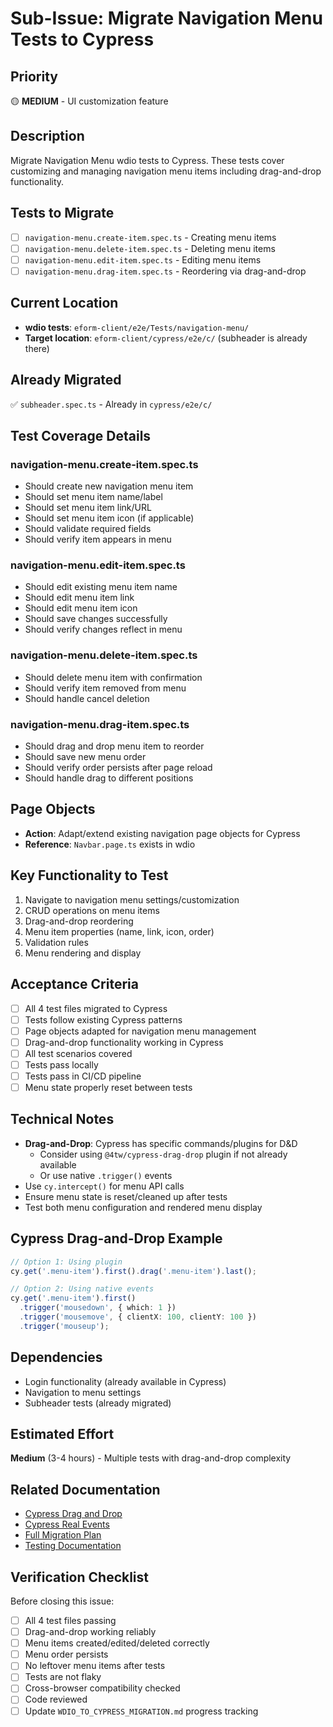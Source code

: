 # Sub-Issue: Migrate Navigation Menu Tests to Cypress

## Priority
🟡 **MEDIUM** - UI customization feature

## Description
Migrate Navigation Menu wdio tests to Cypress. These tests cover customizing and managing navigation menu items including drag-and-drop functionality.

## Tests to Migrate

- [ ] `navigation-menu.create-item.spec.ts` - Creating menu items
- [ ] `navigation-menu.delete-item.spec.ts` - Deleting menu items
- [ ] `navigation-menu.edit-item.spec.ts` - Editing menu items
- [ ] `navigation-menu.drag-item.spec.ts` - Reordering via drag-and-drop

## Current Location
- **wdio tests**: `eform-client/e2e/Tests/navigation-menu/`
- **Target location**: `eform-client/cypress/e2e/c/` (subheader is already there)

## Already Migrated
✅ `subheader.spec.ts` - Already in `cypress/e2e/c/`

## Test Coverage Details

### navigation-menu.create-item.spec.ts
- Should create new navigation menu item
- Should set menu item name/label
- Should set menu item link/URL
- Should set menu item icon (if applicable)
- Should validate required fields
- Should verify item appears in menu

### navigation-menu.edit-item.spec.ts
- Should edit existing menu item name
- Should edit menu item link
- Should edit menu item icon
- Should save changes successfully
- Should verify changes reflect in menu

### navigation-menu.delete-item.spec.ts
- Should delete menu item with confirmation
- Should verify item removed from menu
- Should handle cancel deletion

### navigation-menu.drag-item.spec.ts
- Should drag and drop menu item to reorder
- Should save new menu order
- Should verify order persists after page reload
- Should handle drag to different positions

## Page Objects
- **Action**: Adapt/extend existing navigation page objects for Cypress
- **Reference**: `Navbar.page.ts` exists in wdio

## Key Functionality to Test
1. Navigate to navigation menu settings/customization
2. CRUD operations on menu items
3. Drag-and-drop reordering
4. Menu item properties (name, link, icon, order)
5. Validation rules
6. Menu rendering and display

## Acceptance Criteria
- [ ] All 4 test files migrated to Cypress
- [ ] Tests follow existing Cypress patterns
- [ ] Page objects adapted for navigation menu management
- [ ] Drag-and-drop functionality working in Cypress
- [ ] All test scenarios covered
- [ ] Tests pass locally
- [ ] Tests pass in CI/CD pipeline
- [ ] Menu state properly reset between tests

## Technical Notes
- **Drag-and-Drop**: Cypress has specific commands/plugins for D&D
  - Consider using `@4tw/cypress-drag-drop` plugin if not already available
  - Or use native `.trigger()` events
- Use `cy.intercept()` for menu API calls
- Ensure menu state is reset/cleaned up after tests
- Test both menu configuration and rendered menu display

## Cypress Drag-and-Drop Example
```typescript
// Option 1: Using plugin
cy.get('.menu-item').first().drag('.menu-item').last();

// Option 2: Using native events
cy.get('.menu-item').first()
  .trigger('mousedown', { which: 1 })
  .trigger('mousemove', { clientX: 100, clientY: 100 })
  .trigger('mouseup');
```

## Dependencies
- Login functionality (already available in Cypress)
- Navigation to menu settings
- Subheader tests (already migrated)

## Estimated Effort
**Medium** (3-4 hours) - Multiple tests with drag-and-drop complexity

## Related Documentation
- [Cypress Drag and Drop](https://docs.cypress.io/api/commands/trigger)
- [Cypress Real Events](https://github.com/dmtrKovalenko/cypress-real-events)
- [Full Migration Plan](../WDIO_TO_CYPRESS_MIGRATION.md)
- [Testing Documentation](../eform-client/TESTING.md)

## Verification Checklist
Before closing this issue:
- [ ] All 4 test files passing
- [ ] Drag-and-drop working reliably
- [ ] Menu items created/edited/deleted correctly
- [ ] Menu order persists
- [ ] No leftover menu items after tests
- [ ] Tests are not flaky
- [ ] Cross-browser compatibility checked
- [ ] Code reviewed
- [ ] Update `WDIO_TO_CYPRESS_MIGRATION.md` progress tracking

